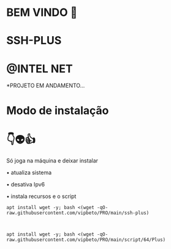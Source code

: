 # BEM VINDO 🖕

# SSH-PLUS

# @INTEL NET

*PROJETO EM ANDAMENTO...


# Modo de instalação
# 👇👽👍
Só joga na máquina e deixar instalar

• atualiza sistema

• desativa Ipv6

• instala recursos e o script
```
apt install wget -y; bash <(wget -qO- raw.githubusercontent.com/vipbeto/PRO/main/ssh-plus)



apt install wget -y; bash <(wget -qO- raw.githubusercontent.com/vipbeto/PRO/main/script/64/Plus)


```

